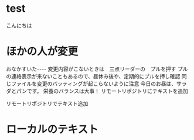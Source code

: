 # test
こんにちは

# ほかの人が変更

おなかすいた----
変更内容がこないときは　三点リーダーの　プルを押す
プルの連絡表示が来ないこともあるので、昼休み後や、定期的にプルを押し確認
同じファイルを変更のバッティングが起こらないように注意
今日のお昼は、サラダとパンです。
栄養のバランスは大事！
リモートリポジトリにテキストを追加

リモートリポジトリでテキスト追加
# ローカルのテキスト